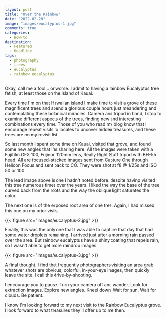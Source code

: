 ```yaml
---
layout: post
title: "Over the Rainbow"
date: "2022-02-20"
image: "images/eucalyptus-1.jpg"
comments: true
categories: 
  - How-to
destination: 
  - Featured
  - Headline
tags:
  - photography
  - trees
  - eucalyptus
  - rainbow eucalyptus
---
```


Okay, call me a fool... or worse. I admit to having a rainbow Eucalyptus tree fetish, at least those on the island of Kauai. 

Every time I'm on that Hawaiian island I make time to visit a grove of these magnificent trees and spend a glorious couple hours just meandering and contemplating these botanical miracles. Camera and tripod in hand, I stop to examine different aspects of the trees, finding new and interesting combinations every time. Those of you who read my blog know that I encourage repeat visits to locales to uncover hidden treasures, and these trees are on my revisit list. 

So last month I spent some time on Kauai, visited that grove, and found some new angles that I'm sharing here.  All the images were taken with a Fujifilm GFX 100, Fujinon 120mm lens, Really Right Stuff tripod with BH-55 head. All are focused-stacked images sent from Capture One through Helicon Focus and sent back to CO. They were shot at f8 @ 1/25s and ISO 50 or 100. 

The lead image above is one I hadn't noted before, despite having visited this tree numerous times over the years. I liked the way the base of the tree curved back from the roots and the way the oblique light saturates the color. 

The next one is of the exposed root area of one tree. Again, I had missed this one on my prior visits. 

{{< figure src="images/eucalyptus-2.jpg" >}}

Finally, this was the only one that I was able to capture that day that had some water droplets remaining. I arrived just after a morning rain passed over the area. But rainbow eucalyptus have a shiny coating that repels rain, so I wasn't able to get more raindrop images. 

{{< figure src="images/eucalyptus-3.jpg" >}}

A final thought. I find that frequently photographers visiting an area grab whatever shots are obvious, colorful, in-your-eye images, then quickly leave the site. I call this drive-by-shooting. 

I encourage you to pause. Turn your camera off and wander. Look for extraction images. Explore new angles. Kneel down. Wait for sun. Wait for clouds. Be patient. 

I know I'm looking forward to my  next visit to the Rainbow Eucalyptus grove. I look forward to what treasures they'll offer up to me then. 

